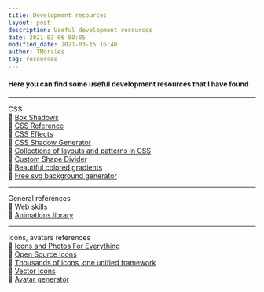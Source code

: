 ```yaml
---
title: Development resources
layout: post
description: Useful development resources
date: 2021-03-06 00:05
modified_date: 2021-03-15 16:40
author: TMorales
tag: resources
---
```

#### Here you can find some useful development resources that I have found
---
CSS\
🔗 <a href="https://box-shadow.dev/" target="_blank">Box Shadows</a>\
🔗 <a href="https://cssreference.io/" target="_blank">CSS Reference</a>\
🔗 <a href="https://emilkowalski.github.io/css-effects-snippets/" target="_blank">CSS Effects</a>\
🔗 <a href="https://neumorphism.io/" target="_blank">CSS Shadow Generator</a>\
🔗 <a href="https://csslayout.io/" target="_blank">Collections of layouts and patterns in CSS</a>\
🔗 <a href="https://www.shapedivider.app/" target="_blank">Custom Shape Divider</a>\
🔗 <a href="https://uigradients.com/" target="_blank">Beautiful colored gradients</a>\
🔗 <a href="https://bgjar.com/" target="_blank">Free svg background generator</a>

---
General references\
🔗 <a href="https://andreasbm.github.io/web-skills/" target="_blank">Web skills</a>\
🔗 <a href="https://animate.style/" target="_blank">Animations library</a>

---
Icons, avatars references\
🔗 <a href="https://thenounproject.com/" target="_blank">Icons and Photos For Everything</a>\
🔗 <a href="https://ionicons.com/" target="_blank">Open Source Icons</a>\
🔗 <a href="https://iconify.design/" target="_blank">Thousands of icons, one unified framework</a>\
🔗 <a href="https://fontawesome.com/" target="_blank">Vector Icons</a>\
🔗 <a href="https://getavataaars.com/" target="_blank">Avatar generator</a>